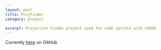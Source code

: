```yaml
---
layout: post
title: ProjFinder
category: project

excerpt: Projection Finder project used for code sprints with CUGOS
---
```

 
Currently [here](https://github.com/aaronr/projfinder.com) on GitHub

